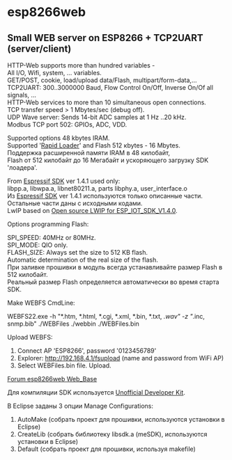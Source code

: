 # esp8266web
Small WEB server on ESP8266 + TCP2UART (server/client) 
---

HTTP-Web supports more than hundred variables -<br>
All I/O, Wifi, system, ... variables.<br>
GET/POST, cookie, load/upload data/Flash, multipart/form-data,...<br>
TCP2UART: 300..3000000 Baud, Flow Control On/Off, Inverse On/Of all signals, ...<br>
HTTP-Web services to more than 10 simultaneous open connections.<br>
TCP transfer speed > 1 Mbytes/sec (debug off).<br>
UDP Wave server:  Sends 14-bit ADC samples at 1 Hz ..20 kHz.<br>
Modbus TCP port 502: GPIOs, ADC, VDD.<br>

Supported options 48 kbytes IRAM.<br>
Supported '[Rapid Loader](https://github.com/pvvx/Rapid_Loader/)' and Flash 512 кbytes - 16 Mbytes.<br>
Поддержка расширенной памяти IRAM в 48 килобайт,<br>
Flash от 512 килобайт до 16 Мегабайт и ускоряющего загрузку SDK 'лоадера'.<br>

From [Espressif SDK](http://bbs.espressif.com/) ver 1.4.1 used only:<br> 
libpp.a, libwpa.a, libnet80211.a, parts libphy.a, user_interface.o<br>
Из [Espressif SDK](http://bbs.espressif.com/) ver 1.4.1 используются только описанные части.<br>
Остальные части даны с исходными кодами.<br>
LwIP based on [Open source LWIP for ESP_IOT_SDK_V1.4.0](http://bbs.espressif.com/viewtopic.php?f=46&t=1221).<br> 

Options programming Flash:<br> 

SPI_SPEED: 40MHz or 80MHz.<br>
SPI_MODE: QIO only.<br>
FLASH_SIZE: Always set the size to 512 KB flash.<br>
			Automatic determination of the real size of the flash.<br>
При заливке прошивки в модуль всегда устанавливайте размер Flash в 512 килобайт.<br> 
Реальный размер Flash определяется автоматически во время старта SDK.<br>

Make WEBFS CmdLine:<br>

WEBFS22.exe -h "*.htm, *.html, *.cgi, *.xml, *.bin, *.txt, *.wav" -z "*.inc, snmp.bib" ./WEBFiles ./webbin ./WEBFiles.bin<br>

Upload WEBFS:<br>

1) Connect AP 'ESP8266', password '0123456789'<br>
2) Explorer: http://192.168.4.1/fsupload (name and password from WiFi AP)<br>
3) Select WEBFiles.bin file. Upload.<br>


[Forum esp8266web Web_Base](http://esp8266.ru/forum/threads/razrabotka-biblioteki-malogo-webservera-na-esp8266.56/)

Для компиляции SDK используется [Unofficial Developer Kit](http://esp8266.ru/forum/forums/devkit/).<br>

В Eclipse заданы 3 опции Manage Configurations:<br>
1. AutoMake (собрать проект для прошивки, используются установки в Eclipse)<br>
2. CreateLib (собрать библиотеку libsdk.a (meSDK), используются установки в Eclipse)<br>
3. Default (собрать проект для прошивки, используя makefile)<br>
